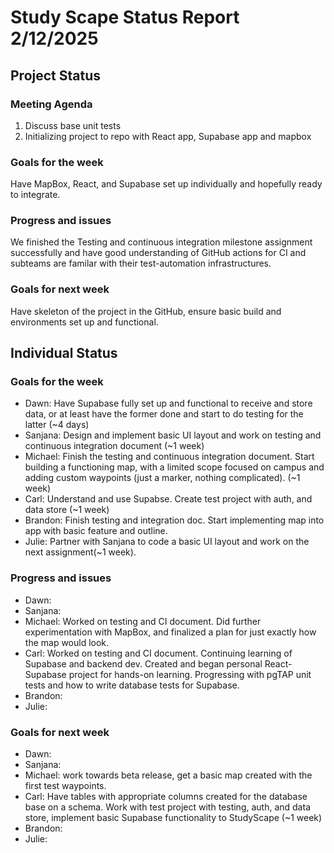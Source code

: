 # Study Scape Status Report 2/12/2025

## Project Status

### Meeting Agenda
1. Discuss base unit tests
2. Initializing project to repo with React app, Supabase app and mapbox

### Goals for the week
Have MapBox, React, and Supabase set up individually and hopefully ready to integrate.

### Progress and issues
We finished the Testing and continuous integration milestone assignment successfully and have good understanding of GitHub actions for CI and subteams are familar with their  test-automation infrastructures.

### Goals for next week
Have skeleton of the project in the GitHub, ensure basic build and environments set up and functional.

## Individual Status

### Goals for the week
- Dawn: Have Supabase fully set up and functional to receive and store data, or at least have the former done and start to do testing for the latter (~4 days)
- Sanjana: Design and implement basic UI layout and work on testing and continuous integration document (~1 week)
- Michael: Finish the testing and continuous integration document. Start building a functioning map, with a limited scope focused on campus and adding custom waypoints (just a marker, nothing complicated). (~1 week)
- Carl: Understand and use Supabse. Create test project with auth, and data store (~1 week)
- Brandon: Finish testing and integration doc. Start implementing map into app with basic feature and outline.
- Julie: Partner with Sanjana to code a basic UI layout and work on the next assignment(~1 week).

### Progress and issues
- Dawn:
- Sanjana:
- Michael: Worked on testing and CI document. Did further experimentation with MapBox, and finalized a plan for just exactly how the map would look. 
- Carl: Worked on testing and CI document. Continuing learning of Supabase and backend dev. Created and began personal React-Supabase project for hands-on learning. Progressing with pgTAP unit tests and how to write database tests for Supabase.
- Brandon:
- Julie:

### Goals for next week
- Dawn:
- Sanjana:
- Michael: work towards beta release, get a basic map created with the first test waypoints. 
- Carl: Have tables with appropriate columns created for the database base on a schema. Work with test project with testing, auth, and data store, implement basic Supabase functionality to StudyScape (~1 week)
- Brandon:
- Julie:
